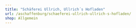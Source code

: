 ```yaml
---
title: "Schäferei Ullrich, Ullrich´s Hofladen"
url: /aschaffenburg/schaeferei-ullrich-ullrich-s-hofladen/
shop: Allgemein
---
```


